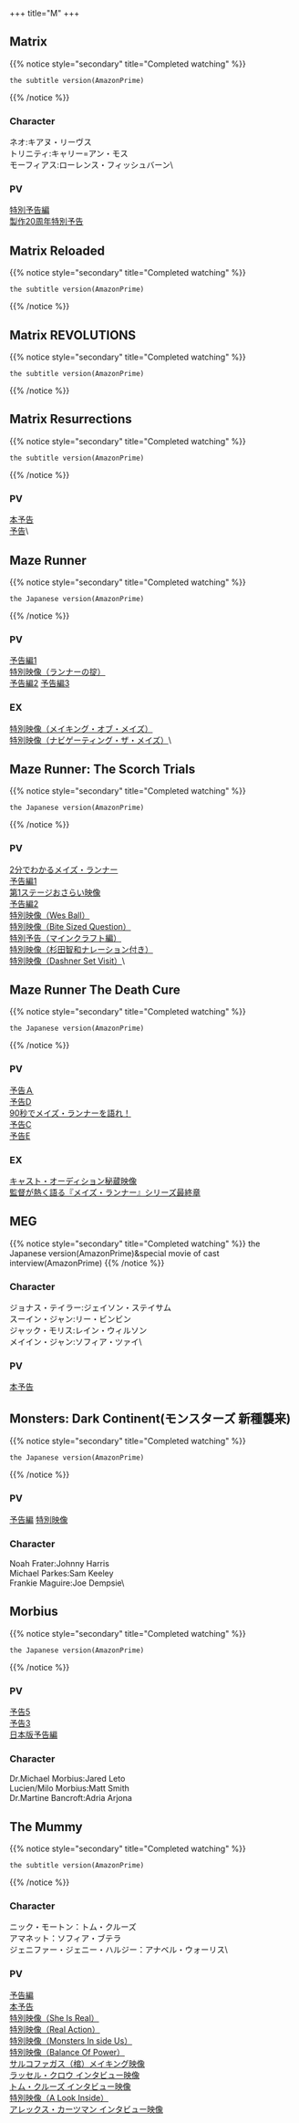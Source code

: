 +++
title="M"
+++

## Matrix
{{% notice style="secondary" title="Completed watching" %}}
```
the subtitle version(AmazonPrime)
```
{{% /notice %}}
### Character
ネオ:キアヌ・リーヴス\
トリニティ:キャリー=アン・モス\
モーフィアス:ローレンス・フィッシュバーン\

### PV
[特別予告編](https://youtu.be/43O7-JjmDl0)\
[製作20周年特別予告](https://youtu.be/BegVWZO3jWI)

## Matrix Reloaded
{{% notice style="secondary" title="Completed watching" %}}
```
the subtitle version(AmazonPrime)
```
{{% /notice %}}

## Matrix REVOLUTIONS
{{% notice style="secondary" title="Completed watching" %}}
```
the subtitle version(AmazonPrime)
```
{{% /notice %}}


## Matrix Resurrections
{{% notice style="secondary" title="Completed watching" %}}
```
the subtitle version(AmazonPrime)
```
{{% /notice %}}
### PV
[本予告](https://www.youtube.com/watch?v=8PwqzRR3Oo0)\
[予告](https://www.youtube.com/watch?v=mBRWwAqJ--U)\

## Maze Runner
{{% notice style="secondary" title="Completed watching" %}}
```
the Japanese version(AmazonPrime)
```
{{% /notice %}}
### PV
[予告編1](https://youtu.be/Q_ROrI3n1EY)\
[特別映像（ランナーの掟）](https://youtu.be/rcZpgmiTf8k)\
[予告編2](https://youtu.be/c2xJyrnIsOE)
[予告編3](https://youtu.be/uHkCsUgEXeg)

### EX
[特別映像（メイキング・オブ・メイズ）](https://youtu.be/uTcyWjI6DhQ)\
[特別映像（ナビゲーティング・ザ・メイズ）](https://youtu.be/Mf5jw97UcfM)\

## Maze Runner: The Scorch Trials
{{% notice style="secondary" title="Completed watching" %}}
```
the Japanese version(AmazonPrime)
```
{{% /notice %}}

### PV
[2分でわかるメイズ・ランナー](https://youtu.be/PwR-nNTUaSM)\
[予告編1](https://youtu.be/CJe3oBNSjnA)\
[第1ステージおさらい映像](https://youtu.be/LgSO49lexok)\
[予告編2](https://youtu.be/ZBSN270wYu4)\
[特別映像（Wes Ball）](https://youtu.be/jH7OEy0sGOQ)\
[特別映像（Bite Sized Question）](https://youtu.be/dn3g7958NsQ)\
[特別予告（マインクラフト編）](https://youtu.be/lEvmizF5Jsw)\
[特別映像（杉田智和ナレーション付き）](https://youtu.be/CCdTARME8BA)\
[特別映像（Dashner Set Visit）](https://youtu.be/CmxL3De3wrE)\

## Maze Runner The Death Cure
{{% notice style="secondary" title="Completed watching" %}}
```
the Japanese version(AmazonPrime)
```
{{% /notice %}}
### PV
[予告Ａ](https://youtu.be/r5nXs7Y71vM)\
[予告D](https://youtu.be/47OyygtWsz0)\
[90秒でメイズ・ランナーを語れ！](https://youtu.be/zxnndlCGCJU)\
[予告C](https://youtu.be/5z50nLrU348)\
[予告E](https://youtu.be/DY919BO3QZc)
### EX
[キャスト・オーディション秘蔵映像](https://youtu.be/QHGL2H4b11Y)\
[監督が熱く語る『メイズ・ランナー』シリーズ最終章](https://youtu.be/8QU9aLerUdI)
## MEG
{{% notice style="secondary" title="Completed watching" %}}
the Japanese version(AmazonPrime)&special movie of cast interview(AmazonPrime)
{{% /notice %}}
### Character
ジョナス・テイラー:ジェイソン・ステイサム\
スーイン・ジャン:リー・ビンビン\
ジャック・モリス:レイン・ウィルソン\
メイイン・ジャン:ソフィア・ツァイ\

### PV
[本予告](https://youtu.be/KsPZXfX5qn8)


  
  

## Monsters: Dark Continent(モンスターズ 新種襲来)
{{% notice style="secondary" title="Completed watching" %}}
```
the Japanese version(AmazonPrime)
```
{{% /notice %}}
### PV
[予告編](https://youtu.be/KdOvrFR6Cm0?si=pNw0O9w9bgPMloPh)
[特別映像](https://youtu.be/bBJUpmbw0Ok?si=_hyZ0NsU4Hgql3yZ)

### Character
Noah Frater:Johnny Harris\
Michael Parkes:Sam Keeley\
Frankie Maguire:Joe Dempsie\

## Morbius
{{% notice style="secondary" title="Completed watching" %}}
```
the Japanese version(AmazonPrime)
```
{{% /notice %}}
### PV
[予告5](https://youtu.be/UqQLsZEwyic)\
[予告3](https://youtu.be/_9VE25sH3Y0)\
[日本版予告編](https://youtu.be/6Hgr3izie0Y)
### Character
Dr.Michael Morbius:Jared Leto\
Lucien/Milo Morbius:Matt Smith\
Dr.Martine Bancroft:Adria Arjona

## The Mummy
{{% notice style="secondary" title="Completed watching" %}}
```
the subtitle version(AmazonPrime)
```
{{% /notice %}}
### Character
ニック・モートン：トム・クルーズ\
アマネット：ソフィア・ブテラ\
ジェニファー・ジェニー・ハルジー：アナベル・ウォーリス\
### PV
[予告編](https://youtu.be/vOpbR1wm2_g)\
[本予告](https://youtu.be/gphoeOhSj-I)\
[特別映像（She Is Real）](https://youtu.be/HcezJfJP0vU)\
[特別映像（Real Action）](https://youtu.be/lnGbrIbCgN0)\
[特別映像（Monsters In side Us）](https://youtu.be/6s-n6obQ4mk)\
[特別映像（Balance Of Power）](https://youtu.be/3_-Kxv4o-6o)\
[サルコファガス（棺）メイキング映像](https://youtu.be/Yy8Mhb1L2eM)\
[ラッセル・クロウ インタビュー映像](https://youtu.be/f5OCVy7vM1E)\
[トム・クルーズ インタビュー映像](https://youtu.be/9eQ6k5JBBO8)\
[特別映像（A Look Inside）](https://youtu.be/lHyDqqN5f0M)\
[アレックス・カーツマン インタビュー映像](https://youtu.be/fDIZZOqwgIg)




